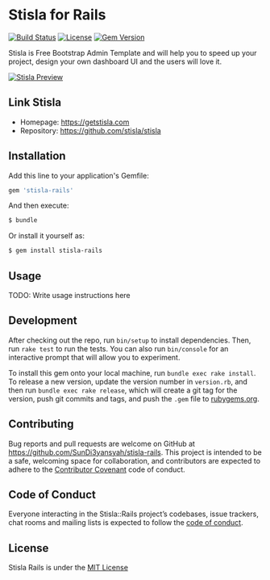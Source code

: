 # Stisla for Rails

[![Build Status](https://travis-ci.com/SunDi3yansyah/stisla-rails.svg)](https://travis-ci.com/SunDi3yansyah/stisla-rails)
[![License](https://img.shields.io/github/license/SunDi3yansyah/stisla-rails.svg)](LICENSE)
[![Gem Version](https://badge.fury.io/rb/stisla-rails.svg)](https://badge.fury.io/rb/stisla-rails)

Stisla is Free Bootstrap Admin Template and will help you to speed up your project, design your own dashboard UI and the users will love it.

[![Stisla Preview](https://camo.githubusercontent.com/2135e0f6544a7286a3412cdc3df32d47fc91b045/68747470733a2f2f692e6962622e636f2f3674646d6358302f323031382d31312d31312d31352d33352d676574737469736c612d636f6d2e706e67)](https://getstisla.com)

## Link Stisla
- Homepage: https://getstisla.com
- Repository: https://github.com/stisla/stisla

## Installation

Add this line to your application's Gemfile:

``` ruby
gem 'stisla-rails'
```

And then execute:

``` bash
$ bundle
```

Or install it yourself as:

``` bash
$ gem install stisla-rails
```


## Usage

TODO: Write usage instructions here


## Development

After checking out the repo, run `bin/setup` to install dependencies. Then, run `rake test` to run the tests. You can also run `bin/console` for an interactive prompt that will allow you to experiment.

To install this gem onto your local machine, run `bundle exec rake install`. To release a new version, update the version number in `version.rb`, and then run `bundle exec rake release`, which will create a git tag for the version, push git commits and tags, and push the `.gem` file to [rubygems.org](https://rubygems.org).


## Contributing

Bug reports and pull requests are welcome on GitHub at https://github.com/SunDi3yansyah/stisla-rails. This project is intended to be a safe, welcoming space for collaboration, and contributors are expected to adhere to the [Contributor Covenant](http://contributor-covenant.org) code of conduct.


## Code of Conduct

Everyone interacting in the Stisla::Rails project’s codebases, issue trackers, chat rooms and mailing lists is expected to follow the [code of conduct](https://github.com/SunDi3yansyah/stisla-rails/blob/master/CODE_OF_CONDUCT.md).


## License

Stisla Rails is under the [MIT License](LICENSE)
